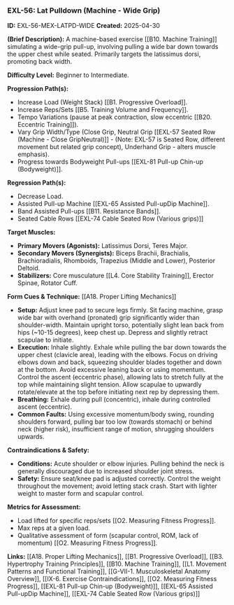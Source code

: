 ### **EXL-56: Lat Pulldown (Machine - Wide Grip)**

**ID:** EXL-56-MEX-LATPD-WIDE **Created:** 2025-04-30

**(Brief Description):** A machine-based exercise [[B10. Machine Training]] simulating a wide-grip pull-up, involving pulling a wide bar down towards the upper chest while seated. Primarily targets the latissimus dorsi, promoting back width.

**Difficulty Level:** Beginner to Intermediate.

**Progression Path(s):**

- Increase Load (Weight Stack) [[B1. Progressive Overload]].
- Increase Reps/Sets [[B5. Training Volume and Frequency]].
- Tempo Variations (pause at peak contraction, slow eccentric [[B20. Eccentric Training]]).
- Vary Grip Width/Type (Close Grip, Neutral Grip [[EXL-57 Seated Row (Machine - Close GripNeutral)]] - (Note: EXL-57 is Seated Row, different movement but related grip concept), Underhand Grip - alters muscle emphasis).
- Progress towards Bodyweight Pull-ups [[EXL-81 Pull-up  Chin-up (Bodyweight)]].

**Regression Path(s):**

- Decrease Load.
- Assisted Pull-up Machine [[EXL-65 Assisted Pull-upDip Machine]].
- Band Assisted Pull-ups [[B11. Resistance Bands]].
- Seated Cable Rows [[EXL-74 Cable Seated Row (Various grips)]]

**Target Muscles:**

- **Primary Movers (Agonists):** Latissimus Dorsi, Teres Major.
- **Secondary Movers (Synergists):** Biceps Brachii, Brachialis, Brachioradialis, Rhomboids, Trapezius (Middle and Lower), Posterior Deltoid.
- **Stabilizers:** Core musculature [[L4. Core Stability Training]], Erector Spinae, Rotator Cuff.

**Form Cues & Technique:** [[A18. Proper Lifting Mechanics]]

- **Setup:** Adjust knee pad to secure legs firmly. Sit facing machine, grasp wide bar with overhand (pronated) grip significantly wider than shoulder-width. Maintain upright torso, potentially slight lean back from hips (~10-15 degrees), keep chest up. Depress and slightly retract scapulae to initiate.
- **Execution:** Inhale slightly. Exhale while pulling the bar down towards the upper chest (clavicle area), leading with the elbows. Focus on driving elbows down and back, squeezing shoulder blades together and down at the bottom. Avoid excessive leaning back or using momentum. Control the ascent (eccentric phase), allowing lats to stretch fully at the top while maintaining slight tension. Allow scapulae to upwardly rotate/elevate at the top before initiating next rep by depressing them.
- **Breathing:** Exhale during pull (concentric), inhale during controlled ascent (eccentric).
- **Common Faults:** Using excessive momentum/body swing, rounding shoulders forward, pulling bar too low (towards stomach) or behind neck (higher risk), insufficient range of motion, shrugging shoulders upwards.

**Contraindications & Safety:**

- **Conditions:** Acute shoulder or elbow injuries. Pulling behind the neck is generally discouraged due to increased shoulder joint stress.
- **Safety:** Ensure seat/knee pad is adjusted correctly. Control the weight throughout the movement; avoid letting stack crash. Start with lighter weight to master form and scapular control.

**Metrics for Assessment:**

- Load lifted for specific reps/sets [[O2. Measuring Fitness Progress]].
- Max reps at a given load.
- Qualitative assessment of form (scapular control, ROM, lack of momentum) [[O2. Measuring Fitness Progress]].

**Links:** [[A18. Proper Lifting Mechanics]], [[B1. Progressive Overload]], [[B3. Hypertrophy Training Principles]], [[B10. Machine Training]], [[L1. Movement Patterns and Functional Training]], [[G-VII-1. Musculoskeletal Anatomy Overview]], [[IX-6. Exercise Contraindications]], [[O2. Measuring Fitness Progress]], [[EXL-81 Pull-up  Chin-up (Bodyweight)]], [[EXL-65 Assisted Pull-upDip Machine]], [[EXL-74 Cable Seated Row (Various grips)]]